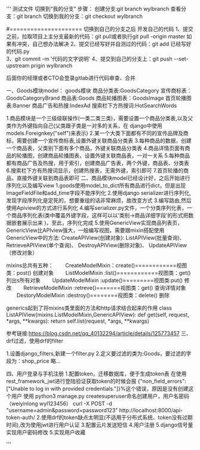'''
测试文件
切换到“我的分支”
步骤：
创建分支:git branch wylbranch
查看分支：git branch
切换到我的分支：git checkout wylbranch

#=====================
切换到自己的分支之后
开发自己的代码
1、提交之前，拉取项目上主分支最新的代码：git pull或者执行git pull -origin master
如果有冲突，自己想办法解决
2、提交已经写好并自测过的代码：git add 已经写好的代码.py     
3、git commit -m '代码的文字说明'
4、提交到自己的分支上：git push --set-upstream prigin wylbranch

后面你的经理或者CTO会登录gitlab进行代码审查、合并


一、Goods模块model：
goods模块
商品分类表:GoodsCategory
宣传商标表：GoodsCategoryBrand
商品表:Goods
商品轮播图表：GoodsImage
首页轮播图表:Banner
商品广告和热搜:IndexAd
搜索栏下方热搜词:HotSearchWords

1.商品模块是一个三级级联操作(一类二类三类)，需要设置一个商品分类表,以及父类作为外键指向自己(父类跟子类是一对多的关系，在
django中使用models.Foreignkey("self")来表示)
2.某一个大类下面都有不同的宣传品牌及商标，需要创建一个宣传商标表,设置外键关联商品分类表
3.每种商品的数据，创建一个商品表，父类别下面有多个商品，外键关联商品分类表
4.商品详情页面有商品的轮播图，创建商品轮播图表，设置外键关联商品表，一对一关系
5.每种商品都有商品广告及热搜，用于索引，创建商品广告表，两个外键，商品表、分类表
6.搜索栏下方有热搜词显示，创建热搜表，无需外键，索引即可
7.首页轮播的商品，直接外键关联到商品表即可
二、商品模块model已经设计好，之后开始进行序列化以及编写view
1.goods使用model_to_dict所有商品进行dict，但是出现ImageFieldFile和add_time字段不能序列化
2.使用django  serializer进行序列化,发现字段序列化是定死的，想要重组的话非常麻烦，故改变方式
3.编写路由,然后使用Apiview的方式进行系列化
4.编写serializer.py文件，一个分类序列化表，一个商品序列化表(类中覆盖外键字段，这样可以以‘类别->商品详细字段’的形式把数据嵌套展示出来
)，至此，序列化完成
5.使用GenericView实现商品列表页，GenericView比APIview强大，一般编写视图，需要跟mixin搭配使用
GenericView中的方法:
    CreateAPIView(创建对象):
    ListAPIView(批量查询)、
    RetrieveAPIView(单个查询)、
    DestroyAPIView(删除对象)、
    UpdateAPIView（修改对象）

mixins总共有五种：
　　CreateModelMixin：create()============视图类：post() 创建对象
　　ListModelMixin  :list()============视图类：get()  列出s所有对象
　　UpdateModelMixin  :update()=========视图类:put()   修改 
　　RetrieveModelMixin  :retreve()=======视图类：get()  查询详情对象
　　DestoryModelMixin   :destroy()========视图类：delete()  删除

generics起到了将mixins类里面的方法和http请求结合起来的作用
class ListAPIView(mixins.ListModelMixin,GenericAPIView):
    def get(self, request, *args, **kwargs):
        return self.list(request, *args, **kwargs)

参考链接:https://blog.csdn.net/qq_40132294/article/details/125773457
三、drf过滤，使用drf的filter

1.设置django_filters,新建一个filter.py
2.定义要过滤的类为:Goods，要过滤的字段为：shop_price
略...

四、用户登录与手机注册
1.配置token，迁移数据库，便于生成token表
在使用rest_framework_jwt进行登陆验证获取token的时候会报
{"non_field_errors":["Unable to log in with provided credentials."]}%这个错误，原因是没有创建这个用户
使用 python3 manage.py createsuperuser命名创建用户，用户名密码（weiyinlong    wyl123456）
curl -X POST -d "username=admin&password=password123" http://localhost:8000/api-token-auth/
2.使用drf的token缺点太明显(不适用于分布式系统、token没有过期时间),改为使用jwt进行用户认证
3.配置云片发送短信
4.用户注册
5.django信号量实现用户密码修改
5.实现用户收藏



'''